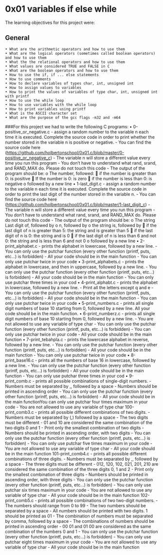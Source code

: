 # **0x01 variables if else while**

The learning objectives for this project were:

## **General**
	• What are the arithmetic operators and how to use them
	• What are the logical operators (sometimes called boolean operators) and how to use them
	• What the the relational operators and how to use them
	• What values are considered TRUE and FALSE in C
	• What are the boolean operators and how to use them
	• How to use the if, if ... else statements
	• How to use comments
	• How to declare variables of types char, int, unsigned int
	• How to assign values to variables
	• How to print the values of variables of type char, int, unsigned int with printf
	• How to use the while loop
	• How to use variables with the while loop
	• How to print variables using printf
	• What is the ASCII character set
	• What are the purpose of the gcc flags -m32 and -m64

###For this project we had to write the following C programs:
	• 0-positive_or_negative.c - assign a random number to the variable n each time it is executed. Complete the source code in order to print whether the number stored in the variable n is positive or negative.
		-	You can find the source code here (https://github.com/holbertonschool/0x01.c/blob/master/0-positive_or_negative_c)
		-	The variable n will store a different value every time you run this program
		-	You don’t have to understand what rand, srand, and RAND_MAX do. Please do not touch this code
		-	The output of the program should be:
			o	The number, followed:
					if the number is greater than 0: is positive
					If the number is 0: is zero 
					if the number is less than 0: is negative
			o	followed by a new line
	• 1-last_digit.c - assign a random number to the variable n each time it is executed. Complete the source code in order to print the last digit of the number stored in the variable n.
		-	You can find the source code here (https://github.com/holbertonschool/0x01.c/blob/master/1-last_digit_c)
		-	The variable n will store a different value every time you run this program
		-	You don’t have to understand what rand, srand, and RAND_MAX do. Please do not touch this code
		-	The output of the program should be:
			o	The string Last digit of, followed by
			o	n, followed by
			o	the string is, followed by
					if the last digit of n is greater than 5: the string and is greater than 5
					if the last digit of n is 0: the string and is 0
					if the last digit of n is less than 6 and not 0: the string and is less than 6 and not 0
			o	followed by a new line
	• 2-print_alphabet.c - prints the alphabet in lowercase, followed by a new line.
		-	You can only use the putchar function (every other function (printf, puts, etc…) is forbidden)
		-	All your code should be in the main function
		-	You can only use putchar twice in your code
	• 3-print_alphabets.c - prints the alphabet in lowercase, and then in uppercase, followed by a new line.
		-	You can only use the putchar function (every other function (printf, puts, etc…) is forbidden)
		-	All your code should be in the main function
		-	You can only use putchar three times in your cod
	• 4-print_alphabt.c - prints the alphabet in lowercase, followed by a new line.
		-	Print all the letters except q and e
		-	You can only use the putchar function (every other function (printf, puts, etc…) is forbidden)
		-	All your code should be in the main function
		-	You can only use putchar twice in your code
	• 5-print_numbers.c - prints all single digit numbers of base 10 starting from 0, followed by a new line. All your code should be in the main function.
	• 6-print_numberz.c - prints all single digit numbers of base 10 starting from 0, followed by a new line.
		-	You are not allowed to use any variable of type char
		-	You can only use the putchar function (every other function (printf, puts, etc…) is forbidden)
		-	You can only use putchar twice in your code
		-	All your code should be in the main function
	• 7-print_tebahpla.c - prints the lowercase alphabet in reverse, followed by a new line.
		-	You can only use the putchar function (every other function (printf, puts, etc…) is forbidden)
		-	All your code should be in the main function
		-	You can only use putchar twice in your code
	• 8-print_base16.c - prints all the numbers of base 16 in lowercase, followed by a new line.
		-	You can only use the putchar function (every other function (printf, puts, etc…) is forbidden)
		-	All your code should be in the main function
		-	You can only use putchar three times in your cod
	• 9-print_comb.c - prints all possible combinations of single-digit numbers.
		-	Numbers must be separated by ,, followed by a space
		-	Numbers should be printed in ascending order
		-	You can only use the putchar function (every other function (printf, puts, etc…) is forbidden)
		-	All your code should be in the main functionYou can only use putchar four times maximum in your code
		-	You are not allowed to use any variable of type char
	100-print_comb3.c - prints all possible different combinations of two digits.
		-	Numbers must be separated by (,) followed by a space
		-	The two digits must be different
		-	01 and 10 are considered the same combination of the two digits 0 and 1
		-	Print only the smallest combination of two digits
		-	Numbers should be printed in ascending order, with two digits
		-	You can only use the putchar function (every other function (printf, puts, etc…) is forbidden)
		-	You can only use putchar five times maximum in your code
		-	You are not allowed to use any variable of type char
		-	All your code should be in the main function
	101-print_comb4.c - prints all possible different combinations of three digits.
		-	Numbers must be separated by ,, followed by a space
		-	The three digits must be different
		-	012, 120, 102, 021, 201, 210 are considered the same combination of the three digits 0, 1 and 2
		-		Print only the smallest combination of three digits
		-	Numbers should be printed in ascending order, with three digits
		-	You can only use the putchar function (every other function (printf, puts, etc…) is forbidden)
		-	You can only use putchar six times maximum in your code
		-	You are not allowed to use any variable of type char
		-	All your code should be in the main function
	102-print_comb5.c  - prints all possible combinations of two two-digit numbers.
		-	The numbers should range from 0 to 99
		-	The two numbers should be separated by a space
		-	All numbers should be printed with two digits. 1 should be printed as 01
		-	The combination of numbers must be separated by comma, followed by a space
		-	The combinations of numbers should be printed in ascending order
		-	00 01 and 01 00 are considered as the same combination of the numbers 0 and 1
		-	You can only use the putchar function (every other function (printf, puts, etc…) is forbidden)
		-	You can only use putchar eight times maximum in your code
		-	You are not allowed to use any variable of type char
		-	All your code should be in the main function
